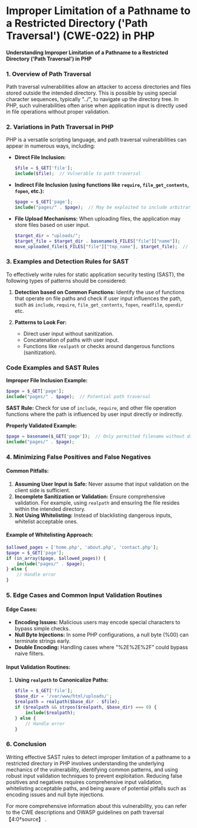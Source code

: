# Improper Limitation of a Pathname to a Restricted Directory ('Path Traversal') (CWE-022) in PHP

#### Understanding Improper Limitation of a Pathname to a Restricted Directory ('Path Traversal') in PHP

### 1. **Overview of Path Traversal**

Path traversal vulnerabilities allow an attacker to access directories and files stored outside the intended directory. This is possible by using special character sequences, typically "../", to navigate up the directory tree. In PHP, such vulnerabilities often arise when application input is directly used in file operations without proper validation.

### 2. **Variations in Path Traversal in PHP**

PHP is a versatile scripting language, and path traversal vulnerabilities can appear in numerous ways, including:

- **Direct File Inclusion:**
  ```php
  $file = $_GET['file'];
  include($file);  // Vulnerable to path traversal
  ```

- **Indirect File Inclusion (using functions like `require`, `file_get_contents`, `fopen`, etc.):**
  ```php
  $page = $_GET['page'];
  include("pages/" . $page);  // May be exploited to include arbitrary files
  ```

- **File Upload Mechanisms:**
  When uploading files, the application may store files based on user input.
  ```php
  $target_dir = "uploads/";
  $target_file = $target_dir . basename($_FILES["file"]["name"]);
  move_uploaded_file($_FILES["file"]["tmp_name"], $target_file);  // If not sanitized, may lead to traversal attacks
  ```

### 3. **Examples and Detection Rules for SAST**

To effectively write rules for static application security testing (SAST), the following types of patterns should be considered:

1. **Detection based on Common Functions:**
   Identify the use of functions that operate on file paths and check if user input influences the path, such as `include`, `require`, `file_get_contents`, `fopen`, `readfile`, `opendir` etc.

2. **Patterns to Look For:**
   - Direct user input without sanitization.
   - Concatenation of paths with user input.
   - Functions like `realpath` or checks around dangerous functions (sanitization).

### Code Examples and SAST Rules

**Improper File Inclusion Example:**
```php
$page = $_GET['page'];
include("pages/" . $page);  // Potential path traversal
```
**SAST Rule:**
Check for use of `include`, `require`, and other file operation functions where the path is influenced by user input directly or indirectly.

**Properly Validated Example:**
```php
$page = basename($_GET['page']);  // Only permitted filename without directory traversal
include("pages/" . $page);
```


### 4. **Minimizing False Positives and False Negatives**

#### **Common Pitfalls:**
1. **Assuming User Input is Safe:** Never assume that input validation on the client side is sufficient.
2. **Incomplete Sanitization or Validation:** Ensure comprehensive validation. For example, using `realpath` and ensuring the file resides within the intended directory.
3. **Not Using Whitelisting:** Instead of blacklisting dangerous inputs, whitelist acceptable ones.

#### **Example of Whitelisting Approach:**
```php
$allowed_pages = ['home.php', 'about.php', 'contact.php'];
$page = $_GET['page'];
if (in_array($page, $allowed_pages)) {
    include("pages/" . $page);
} else {
    // Handle error
}
```

### 5. **Edge Cases and Common Input Validation Routines**

#### Edge Cases:
- **Encoding Issues:** Malicious users may encode special characters to bypass simple checks.
- **Null Byte Injections:** In some PHP configurations, a null byte (%00) can terminate strings early.
- **Double Encoding:** Handling cases where "%2E%2E%2F" could bypass naive filters.

#### Input Validation Routines:
1. **Using `realpath` to Canonicalize Paths:**
   ```php
   $file = $_GET['file'];
   $base_dir = '/var/www/html/uploads/';
   $realpath = realpath($base_dir . $file);
   if ($realpath && strpos($realpath, $base_dir) === 0) {
       include($realpath);
   } else {
       // Handle error
   }
   ```

### 6. **Conclusion**

Writing effective SAST rules to detect improper limitation of a pathname to a restricted directory in PHP involves understanding the underlying mechanics of the vulnerability, identifying common patterns, and using robust input validation techniques to prevent exploitation. Reducing false positives and negatives requires comprehensive input validation, whitelisting acceptable paths, and being aware of potential pitfalls such as encoding issues and null byte injections.

For more comprehensive information about this vulnerability, you can refer to the CWE descriptions and OWASP guidelines on path traversal【4:0†source】 .